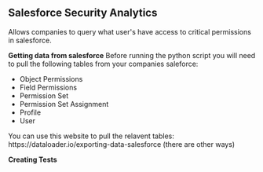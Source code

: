 <h2>Salesforce Security Analytics</h2>

Allows companies to query what user's have access to critical permissions in salesforce.

<b>Getting data from salesforce</b>
Before running the python script you will need to pull the following tables from your companies saleforce:
<ul>
<li>Object Permissions</li>
<li>Field Permissions</li>
<li>Permission Set</li>
<li>Permission Set Assignment</li>
<li>Profile</li>
<li>User</li>
</ul>
You can use this website to pull the relavent tables: https://dataloader.io/exporting-data-salesforce (there are other ways)

<b>Creating Tests</b>
